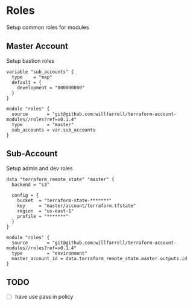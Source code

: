 # Roles
Setup common roles for modules

## Master Account
Setup bastion roles
```hcl-terraform
variable "sub_accounts" {
  type    = "map"
  default = {
    development = "000000000"
  }
}

module "roles" {
  source       = "git@github.com:willfarrell/terraform-account-modules//roles?ref=v0.1.4"
  type         = "master"
  sub_accounts = var.sub_accounts
}
```

## Sub-Account
Setup admin and dev roles
```hcl-terraform
data "terraform_remote_state" "master" {
  backend = "s3"

  config = {
    bucket  = "terraform-state-*******"
    key     = "master/account/terraform.tfstate"
    region  = "us-east-1"
    profile = "*******"
  }
}

module "roles" {
  source       = "git@github.com:willfarrell/terraform-account-modules//roles?ref=v0.1.4"
  type         = "environment"
  master_account_id = data.terraform_remote_state.master.outputs.id 
}
```


## TODO
- [ ] have use pass in policy
